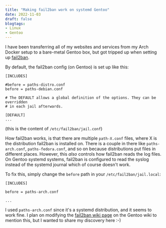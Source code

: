 ```yaml
---
title: "Making fail2ban work on systemd Gentoo"
date: 2022-11-03
draft: false
blogtags:
- Linux
- Gentoo
---
```


I have been transferring all of my websites and services from my Arch Docker setup to a bare-metal Gentoo box, but
got tripped up when setting up [fail2ban](https://www.fail2ban.org/wiki/index.php/Main_Page). 
<!--more-->

By default, the fail2ban config (on Gentoo) is set up like this:

```
[INCLUDES]

#before = paths-distro.conf
before = paths-debian.conf

# The DEFAULT allows a global definition of the options. They can be overridden
# in each jail afterwards.

[DEFAULT]
...
```
(this is the content of `/etc/fail2ban/jail.conf`)

How fail2ban works, is that there are multiple `path-X.conf` files, where X is the distribution fail2ban is installed on. 
There is a couple in there like `paths-arch.conf`, `paths-fedora.conf`, and so on because distributions put files in different
places. However, this _also_ controls how fail2ban reads the log files. On Gentoo systemd systems, fail2ban is configured to read
the syslog instead of the systemd journal which of course doesn't work.

To fix this, simply change the `before` path in your `/etc/fail2ban/jail.local`:

```
[INCLUDES]

before = paths-arch.conf

...
```

I used `paths-arch.conf` since it's a systemd distribution, and it seems to work fine. I plan on modifying the [fail2ban
wiki page](https://wiki.gentoo.org/wiki/Fail2ban) on the Gentoo wiki to mention this, but I wanted to share my discovery here :-)
